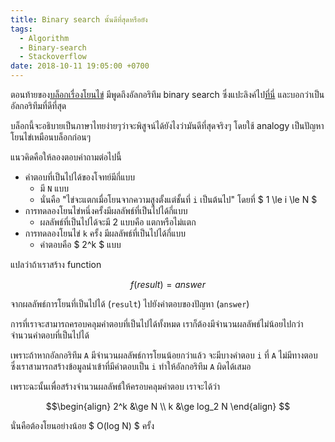 ```yaml
---
title: Binary search นั้นดีที่สุดหรือยัง
tags:
  - Algorithm
  - Binary-search
  - Stackoverflow
date: 2018-10-11 19:05:00 +0700
---
```


ตอนท้ายของ[บล็อกเรื่องโยนไข่][throw-more-eggs] มีพูดถึงอัลกอริทึม binary search ซึ่งแปะลิงค์ไป[ที่นี่][stackoverflow] และบอกว่าเป็นอัลกอริทึมที่ดีที่สุด

บล็อกนี้จะอธิบายเป็นภาษาไทยง่ายๆว่าจะพิสูจน์ได้ยังไงว่ามันดีที่สุดจริงๆ โดยใช้ analogy เป็นปัญหาโยนไข่เหมือนบล็อกก่อนๆ

แนวคิดคือให้ลองตอบคำถามต่อไปนี้

- คำตอบที่เป็นไปได้ของโจทย์มีกี่แบบ
  - มี `N` แบบ 
  - นั่นคือ "ไข่จะแตกเมื่อโยนจากความสูงตั้งแต่ชั้นที่ `i` เป็นต้นไป" โดยที่ $ 1 \le i \le N $
- การทดลองโยนไข่หนึ่งครั้งมีผลลัพธ์ที่เป็นไปได้กี่แบบ
  - ผลลัพธ์ที่เป็นไปได้จะมี 2 แบบคือ แตกหรือไม่แตก
- การทดลองโยนไข่ `k` ครั้ง มีผลลัพธ์ที่เป็นไปได้กี่แบบ
  - คำตอบคือ $ 2^k $ แบบ

แปลว่าถ้าเราสร้าง function 

$$ f(result) = answer $$ 

จากผลลัพธ์การโยนที่เป็นไปได้ (`result`) ไปยังคำตอบของปัญหา (`answer`)

การที่เราจะสามารถครอบคลุมคำตอบที่เป็นไปได้ทั้งหมด เราก็ต้องมีจำนวนผลลัพธ์ไม่น้อยไปกว่าจำนวนคำตอบที่เป็นไปได้

เพราะถ้าหากอัลกอริทึม `A` มีจำนวนผลลัพธ์การโยนน้อยกว่าแล้ว จะมีบางคำตอบ `i` ที่ `A` ไม่มีทางตอบ ซึ่งเราสามารถสร้างข้อมูลนำเข้าที่มีคำตอบเป็น `i` ทำให้อัลกอริทึม `A` ผิดได้เสมอ

เพราะฉะนั้นเพื่อสร้างจำนวนผลลัพธ์ให้ครอบคลุมคำตอบ เราจะได้ว่า

$$\begin{align}
    2^k   &\ge  N   \\
    k     &\ge  log_2 N
\end{align} $$

นั่นคือต้องโยนอย่างน้อย $ O(log N) $ ครั้ง

[stackoverflow]: //stackoverflow.com/questions/7578709/is-binary-search-optimal-in-worst-case
[throw-more-eggs]: /2018/09/29/throw-more-eggs.html
